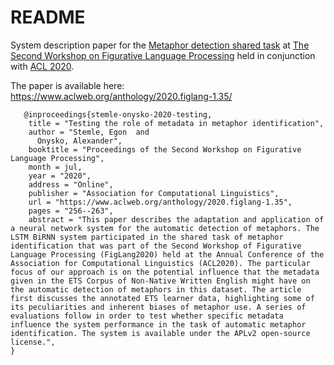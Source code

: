 # README

System description paper for the [Metaphor detection shared
task](https://sites.google.com/view/figlang2020/shared-tasks) at [The Second
Workshop on Figurative Language
Processing](https://sites.google.com/view/figlang2020/) held in conjunction
with [ACL 2020](https://acl2020.org/).

The paper is available here: https://www.aclweb.org/anthology/2020.figlang-1.35/

```
   @inproceedings{stemle-onysko-2020-testing,
    title = "Testing the role of metadata in metaphor identification",
    author = "Stemle, Egon  and
      Onysko, Alexander",
    booktitle = "Proceedings of the Second Workshop on Figurative Language Processing",
    month = jul,
    year = "2020",
    address = "Online",
    publisher = "Association for Computational Linguistics",
    url = "https://www.aclweb.org/anthology/2020.figlang-1.35",
    pages = "256--263",
    abstract = "This paper describes the adaptation and application of a neural network system for the automatic detection of metaphors. The LSTM BiRNN system participated in the shared task of metaphor identification that was part of the Second Workshop of Figurative Language Processing (FigLang2020) held at the Annual Conference of the Association for Computational Linguistics (ACL2020). The particular focus of our approach is on the potential influence that the metadata given in the ETS Corpus of Non-Native Written English might have on the automatic detection of metaphors in this dataset. The article first discusses the annotated ETS learner data, highlighting some of its peculiarities and inherent biases of metaphor use. A series of evaluations follow in order to test whether specific metadata influence the system performance in the task of automatic metaphor identification. The system is available under the APLv2 open-source license.",
}
```
